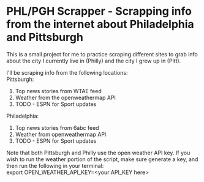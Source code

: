 # PHL/PGH Scrapper - Scrapping info from the internet about Philadelphia and Pittsburgh
This is a small project for me to practice scraping different sites to grab info about the city I currently live in (Philly) and the city I grew up in (Pitt).

I'll be scraping info from the following locations:<br>
Pittsburgh:
1. Top news stories from WTAE feed
2. Weather from the openweathermap API
3. TODO - ESPN for Sport updates

Philadelphia:
1. Top news stories from 6abc feed
2. Weather from openweathermap API
3. TODO - ESPN for Sport updates

Note that both Pittsburgh and Philly use the open weather API key. If you wish to run the weather portion of the script, make sure generate a key, and then run the following in your terminal:<br>
export OPEN_WEATHER_API_KEY=\<your API_KEY here>
